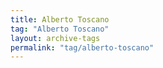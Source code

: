 ```yaml
---
title: Alberto Toscano
tag: "Alberto Toscano"
layout: archive-tags
permalink: "tag/alberto-toscano"
---
```

